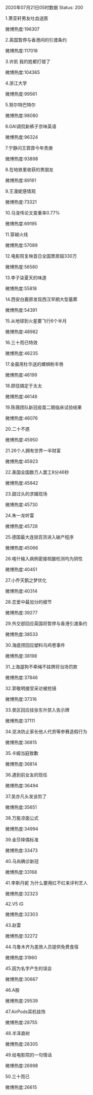 2020年07月21日05时数据
Status: 200

1.萧亚轩男友吐血送医

微博热度:196307

2.英国暂停与香港间的引渡条约

微博热度:117018

3.许凯 我的姓都打错了

微博热度:104365

4.浙江大学

微博热度:99561

5.努尔特巴特尔

微博热度:98080

6.GAI调侃新裤子京味英语

微博热度:96324

7.宁静问王霏霏今年贵庚

微博热度:93898

8.在地铁里收获的男朋友

微博热度:89181

9.王漫妮感情观

微博热度:73321

10.马浚伟论文查重率0.77%

微博热度:69195

11.穿越火线

微博热度:57089

12.电影院复映首日全国票房超330万

微博热度:56580

13.李子柒夏天的味道

微博热度:55818

14.西安白鹿原发现西汉早期大型墓葬

微博热度:54391

15.从地球到火星要飞行6个半月

微博热度:48982

16.三十而已特效

微博热度:46235

17.金晨用杜华送的螺蛳粉丰唇

微博热度:46199

18.顾佳搞定于太太

微博热度:46148

19.陈薇团队新冠疫苗二期临床试验结果

微博热度:46076

20.二十不惑

微博热度:45950

21.26个人拥有世界一半财富

微博热度:45923

22.美国全国数万人罢工8分46秒

微博热度:45842

23.甜过头的求婚现场

微博热度:45730

24.朱一龙听雷

微博热度:45728

25.德国最大连锁百货进入破产程序

微博热度:45066

26.喀什输入病例密接核酸检测均为阴性

微博热度:40451

27.小乔天鹅之梦优化

微博热度:40314

28.恋爱中最加分的细节

微博热度:39277

29.外交部回应英国将暂停与香港引渡条约

微博热度:38533

30.海底捞回应塑料乌鸡卷事件

微博热度:38198

31.上海遛狗不牵绳不挂牌将当场罚款

微博热度:37846

32.郭敬明接受采访被抢镜

微博热度:37316

33.景区回应挂张东升禁入告示牌

微博热度:37111

34.坚决防止家长他人代劳等参赛造假行为

微博热度:36815

35.卡姆当庭致歉

微博热度:36814

36.遇到前女友的现任

微博热度:36494

37.吴亦凡头发该剪了

微博热度:35651

38.万能凉面公式

微博热度:34994

39.金莎择偶标准

微博热度:33473

40.马尚确诊新冠

微博热度:33168

41.李斯丹妮 为什么要用红不红来评判艺人

微博热度:32323

42.V5 iG

微博热度:32303

43.赵雷

微博热度:32272

44.乌鲁木齐为差旅人员提供免费食宿

微博热度:31960

45.因为名字产生的误会

微博热度:30667

46.A股

微博热度:29539

47.AirPods耳机挂饰

微博热度:28755

48.半泽直树

微博热度:28305

49.给电影院的一句情话

微博热度:26998

50.三十而已

微博热度:26615


